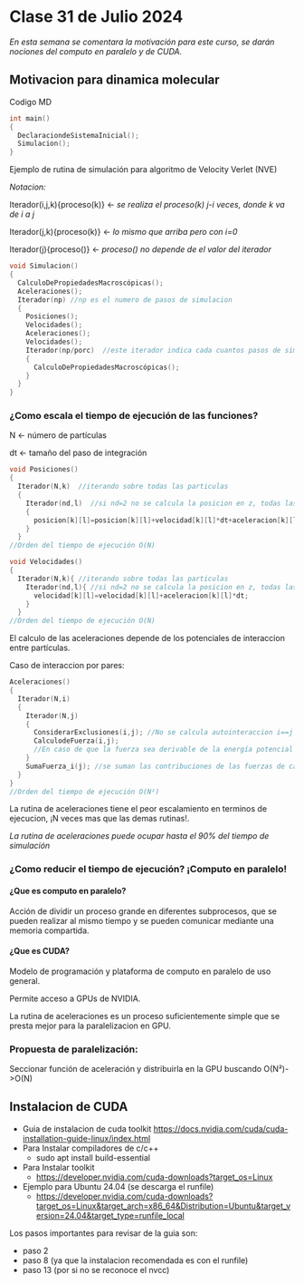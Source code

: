 # Clase 31 de Julio 2024
_En esta semana se comentara la motivación para este curso, se darán nociones del computo en paralelo y de CUDA._
## Motivacion para dinamica molecular
Codigo MD
``````C
int main()
{
  DeclaraciondeSistemaInicial();
  Simulacion();
}
``````
Ejemplo de rutina de simulación para algoritmo de Velocity Verlet (NVE)

*Notacion:*

Iterador(i,j,k){proceso(k)} <- *se realiza el proceso(k) j-i veces, donde k va de i a j*

Iterador(j,k){proceso(k)} <- *lo mismo que arriba pero con i=0*

Iterador(j){proceso()} <- *proceso() no depende de el valor del iterador*
``````C
void Simulacion()
{
  CalculoDePropiedadesMacroscópicas();
  Aceleraciones();
  Iterador(np) //np es el numero de pasos de simulacion
  {
    Posiciones();
    Velocidades();
    Aceleraciones();
    Velocidades();
    Iterador(np/porc)  //este iterador indica cada cuantos pasos de simulacion se calculan las propiedades macroscopicas
    {
      CalculoDePropiedadesMacroscópicas();
    }
  }
}
``````
### ¿Como escala el tiempo de ejecución de las funciones?

N <- número de partículas

dt <- tamaño del paso de integración
``````C
void Posiciones()
{
  Iterador(N,k)  //iterando sobre todas las particulas
  { 
    Iterador(nd,l)  //si nd=2 no se calcula la posicion en z, todas las particulas estan el plano z=0
    { 
      posicion[k][l]=posicion[k][l]+velocidad[k][l]*dt+aceleracion[k][l]*dt*dt*0.5;
    }
  }
//Orden del tiempo de ejecución O(N)

void Velocidades()
{
  Iterador(N,k){ //iterando sobre todas las particulas
    Iterador(nd,l){ //si nd=2 no se calcula la posicion en z, todas las particulas estan el plano z=0
      velocidad[k][l]=velocidad[k][l]+aceleracion[k][l]*dt;
    }
  }
//Orden del tiempo de ejecución O(N)
``````

El calculo de las aceleraciones depende de los potenciales de interaccion entre partículas.

Caso de interaccion por pares:
``````C
Aceleraciones()
{
  Iterador(N,i)
  {
    Iterador(N,j)
    {
      ConsiderarExclusiones(i,j); //No se calcula autointeraccion i==j
      CalculodeFuerza(i,j);
      //En caso de que la fuerza sea derivable de la energía potencial se puede realizar el calculo en la misma funcion
    }
    SumaFuerza_i(j); //se suman las contribuciones de las fuerzas de cada particula j a i
  }
}
//Orden del tiempo de ejecución O(N²)
``````
La rutina de aceleraciones tiene el peor escalamiento en terminos de ejecucion, ¡N veces mas que las demas rutinas!.

*La rutina de aceleraciones puede ocupar hasta el 90% del tiempo de simulación*


### ¿Como reducir el tiempo de ejecución? ¡Computo en paralelo!

#### ¿Que es computo en paralelo?

Acción de dividir un proceso grande en diferentes subprocesos, que se pueden realizar al mismo tiempo y se pueden comunicar mediante una memoria compartida. 

#### ¿Que es CUDA?
Modelo de programación y plataforma de computo en paralelo de uso general.

Permite acceso a GPUs de NVIDIA. 

La rutina de aceleraciones es un proceso suficientemente simple que se presta mejor para la paralelizacion en GPU. 



### Propuesta de paralelización:
Seccionar función de aceleración y distribuirla en la GPU buscando O(N²)->O(N)
## Instalacion de CUDA
* Guia de instalacion de cuda toolkit
  https://docs.nvidia.com/cuda/cuda-installation-guide-linux/index.html
* Para Instalar compiladores de c/c++
  * sudo apt install build-essential
* Para Instalar toolkit
  * https://developer.nvidia.com/cuda-downloads?target_os=Linux
* Ejemplo para Ubuntu 24.04 (se descarga el runfile)
  * https://developer.nvidia.com/cuda-downloads?target_os=Linux&target_arch=x86_64&Distribution=Ubuntu&target_version=24.04&target_type=runfile_local

Los pasos importantes para revisar de la guia son:
* paso 2
* paso 8 (ya que la instalacion recomendada es con el runfile)
* paso 13 (por si no se reconoce el nvcc)


